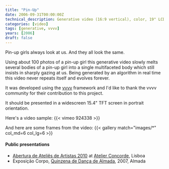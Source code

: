 ```yaml
---
title: "Pin-Up"
date: 2006-09-31T00:00:00Z
technical_description: Generative video (16:9 vertical), color, 19" LCD screen, variable duration
categories: [video]
tags: [generative, vvvv]
years: [2006]
draft: false
---
```


Pin-up girls always look at us. And they all look the same.
<!--more-->

Using about 100 photos of a pin-up girl this generative video slowly melts several bodies of a pin-up girl into a single multifaceted body which still insists in sharply gazing at us. Being generated by an algorithm in real time this video never repeats itself and evolves forever.

It was developed using the [vvvv][1] framework and I'd like to thank the vvvv community for their contribution to this project.

It should be presented in a widescreen 15.4" TFT screen in portrait orientation.

Here's a video sample:
{{< vimeo 924338 >}}

And here are some frames from the video:
{{< gallery match="images/*" col_md=6 col_lg=6 >}}

#### Public presentations

* [Abertura de Ateliês de Artistas 2010][2] at [Atelier Concorde][3], Lisboa
* Exposição Corpo, [Quinzena de Dança de Almada][4], 2007, Almada

[1]: https://www.vvvv.org
[2]: http://www.castelodif.pt/index.php/castelo-d-if/aaa-2010
[3]: https://atelierconcorde.org
[4]: https://cdanca-almada.pt
